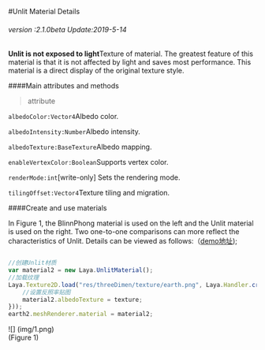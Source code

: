 #Unlit Material Details

###### *version :2.1.0beta   Update:2019-5-14*

**Unlit is not exposed to light**Texture of material. The greatest feature of this material is that it is not affected by light and saves most performance. This material is a direct display of the original texture style.

####Main attributes and methods

> attribute

`albedoColor:Vector4`Albedo color.

`albedoIntensity:Number`Albedo intensity.

`albedoTexture:BaseTexture`Albedo mapping.

`enableVertexColor:Boolean`Supports vertex color.

`renderMode:int`[write-only] Sets the rendering mode.

`tilingOffset:Vector4`Texture tiling and migration.

####Create and use materials

In Figure 1, the BlinnPhong material is used on the left and the Unlit material is used on the right. Two one-to-one comparisons can more reflect the characteristics of Unlit. Details can be viewed as follows:（[demo地址](http://localhost/LayaAir2_Auto/%3Chttps://layaair.ldc.layabox.com/demo2/?language=ch&category=3d&group=Material&name=UnlitMaterialDemo%3E));


```typescript

//创建Unlit材质
var material2 = new Laya.UnlitMaterial();
//加载纹理
Laya.Texture2D.load("res/threeDimen/texture/earth.png", Laya.Handler.create(this, function(texture){
    //设置反照率贴图
    material2.albedoTexture = texture;
}));
earth2.meshRenderer.material = material2;
```


![] (img/1.png)<br> (Figure 1)

